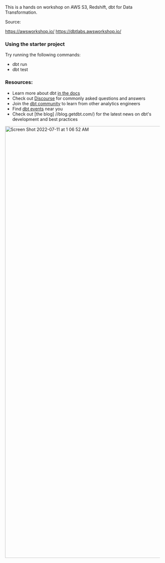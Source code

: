 This is a hands on workshop on AWS S3, Redshift, dbt for Data Transformation.

Source: 

https://awsworkshop.io/
https://dbtlabs.awsworkshop.io/

### Using the starter project

Try running the following commands:
- dbt run
- dbt test


### Resources:
- Learn more about dbt [in the docs](https://docs.getdbt.com/docs/introduction)
- Check out [Discourse](https://discourse.getdbt.com/) for commonly asked questions and answers
- Join the [dbt community](http://community.getbdt.com/) to learn from other analytics engineers
- Find [dbt events](https://events.getdbt.com) near you
- Check out [the blog]
//blog.getdbt.com/) for the latest news on dbt's development and best practices

<img width="1405" alt="Screen Shot 2022-07-11 at 1 06 52 AM" src="https://user-images.githubusercontent.com/48582881/180128394-308a7ada-0f1d-4b98-884b-6d02fb5c12ce.png">


